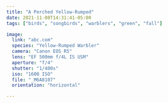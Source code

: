 ```yaml
---
title: "A Perched Yellow-Rumped"
date: 2021-11-08T14:31:41-05:00
tags: ["birds", "songbirds", "warblers", "green", "fall"]

image:
  link: "abc.com"
  species: "Yellow-Rumped Warbler"
  camera: "Canon EOS R5"
  lens: "EF 500mm f/4L IS USM"
  aperture: "f/4"
  shutter: "1/400s"
  iso: "1600 ISO"
  file: "_M6A8107"
  orientation: "horizontal"

---
```

